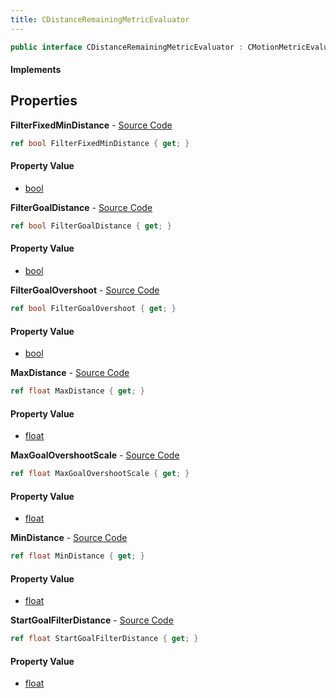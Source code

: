 ```yaml
---
title: CDistanceRemainingMetricEvaluator
---
```


```csharp
public interface CDistanceRemainingMetricEvaluator : CMotionMetricEvaluator, ISchemaClass<CMotionMetricEvaluator>, ISchemaClass<CDistanceRemainingMetricEvaluator>, ISchemaField, ISchemaClass, INativeHandle
```

#### Implements

## Properties

**FilterFixedMinDistance** - [Source Code](https://github.com/swiftly-solution/swiftlys2/blob/master/managed/src/SwiftlyS2.Generated/Schemas/Interfaces/CDistanceRemainingMetricEvaluator.cs#L24)

```csharp
ref bool FilterFixedMinDistance { get; }
```

#### Property Value

- [bool](https://learn.microsoft.com/dotnet/api/system.boolean)

**FilterGoalDistance** - [Source Code](https://github.com/swiftly-solution/swiftlys2/blob/master/managed/src/SwiftlyS2.Generated/Schemas/Interfaces/CDistanceRemainingMetricEvaluator.cs#L26)

```csharp
ref bool FilterGoalDistance { get; }
```

#### Property Value

- [bool](https://learn.microsoft.com/dotnet/api/system.boolean)

**FilterGoalOvershoot** - [Source Code](https://github.com/swiftly-solution/swiftlys2/blob/master/managed/src/SwiftlyS2.Generated/Schemas/Interfaces/CDistanceRemainingMetricEvaluator.cs#L28)

```csharp
ref bool FilterGoalOvershoot { get; }
```

#### Property Value

- [bool](https://learn.microsoft.com/dotnet/api/system.boolean)

**MaxDistance** - [Source Code](https://github.com/swiftly-solution/swiftlys2/blob/master/managed/src/SwiftlyS2.Generated/Schemas/Interfaces/CDistanceRemainingMetricEvaluator.cs#L16)

```csharp
ref float MaxDistance { get; }
```

#### Property Value

- [float](https://learn.microsoft.com/dotnet/api/system.single)

**MaxGoalOvershootScale** - [Source Code](https://github.com/swiftly-solution/swiftlys2/blob/master/managed/src/SwiftlyS2.Generated/Schemas/Interfaces/CDistanceRemainingMetricEvaluator.cs#L22)

```csharp
ref float MaxGoalOvershootScale { get; }
```

#### Property Value

- [float](https://learn.microsoft.com/dotnet/api/system.single)

**MinDistance** - [Source Code](https://github.com/swiftly-solution/swiftlys2/blob/master/managed/src/SwiftlyS2.Generated/Schemas/Interfaces/CDistanceRemainingMetricEvaluator.cs#L18)

```csharp
ref float MinDistance { get; }
```

#### Property Value

- [float](https://learn.microsoft.com/dotnet/api/system.single)

**StartGoalFilterDistance** - [Source Code](https://github.com/swiftly-solution/swiftlys2/blob/master/managed/src/SwiftlyS2.Generated/Schemas/Interfaces/CDistanceRemainingMetricEvaluator.cs#L20)

```csharp
ref float StartGoalFilterDistance { get; }
```

#### Property Value

- [float](https://learn.microsoft.com/dotnet/api/system.single)

